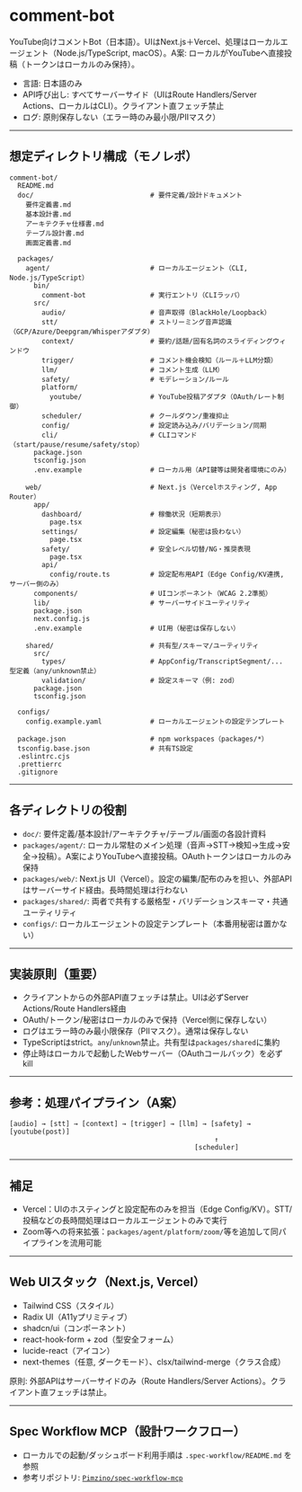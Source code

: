 # comment-bot

YouTube向けコメントBot（日本語）。UIはNext.js＋Vercel、処理はローカルエージェント（Node.js/TypeScript,
macOS）。A案: ローカルがYouTubeへ直接投稿（トークンはローカルのみ保持）。

- 言語: 日本語のみ
- API呼び出し: すべてサーバーサイド（UIはRoute Handlers/Server
  Actions、ローカルはCLI）。クライアント直フェッチ禁止
- ログ: 原則保存しない（エラー時のみ最小限/PIIマスク）

---

## 想定ディレクトリ構成（モノレポ）

```text
comment-bot/
  README.md
  doc/                             # 要件定義/設計ドキュメント
    要件定義書.md
    基本設計書.md
    アーキテクチャ仕様書.md
    テーブル設計書.md
    画面定義書.md

  packages/
    agent/                         # ローカルエージェント（CLI, Node.js/TypeScript）
      bin/
        comment-bot                # 実行エントリ（CLIラッパ）
      src/
        audio/                     # 音声取得（BlackHole/Loopback）
        stt/                       # ストリーミング音声認識（GCP/Azure/Deepgram/Whisperアダプタ）
        context/                   # 要約/話題/固有名詞のスライディングウィンドウ
        trigger/                   # コメント機会検知（ルール＋LLM分類）
        llm/                       # コメント生成（LLM）
        safety/                    # モデレーション/ルール
        platform/
          youtube/                 # YouTube投稿アダプタ（OAuth/レート制御）
        scheduler/                 # クールダウン/重複抑止
        config/                    # 設定読み込み/バリデーション/同期
        cli/                       # CLIコマンド（start/pause/resume/safety/stop）
      package.json
      tsconfig.json
      .env.example                 # ローカル用（API鍵等は開発者環境にのみ）

    web/                           # Next.js（Vercelホスティング, App Router）
      app/
        dashboard/                 # 稼働状況（短期表示）
          page.tsx
        settings/                  # 設定編集（秘密は扱わない）
          page.tsx
        safety/                    # 安全レベル切替/NG・推奨表現
          page.tsx
        api/
          config/route.ts          # 設定配布用API（Edge Config/KV連携, サーバー側のみ）
      components/                  # UIコンポーネント（WCAG 2.2準拠）
      lib/                         # サーバーサイドユーティリティ
      package.json
      next.config.js
      .env.example                 # UI用（秘密は保存しない）

    shared/                        # 共有型/スキーマ/ユーティリティ
      src/
        types/                     # AppConfig/TranscriptSegment/... 型定義（any/unknown禁止）
        validation/                # 設定スキーマ（例: zod）
      package.json
      tsconfig.json

  configs/
    config.example.yaml            # ローカルエージェントの設定テンプレート

  package.json                     # npm workspaces（packages/*）
  tsconfig.base.json               # 共有TS設定
  .eslintrc.cjs
  .prettierrc
  .gitignore
```

---

## 各ディレクトリの役割

- `doc/`: 要件定義/基本設計/アーキテクチャ/テーブル/画面の各設計資料
- `packages/agent/`: ローカル常駐のメイン処理（音声→STT→検知→生成→安全→投稿）。A案によりYouTubeへ直接投稿。OAuthトークンはローカルのみ保持
- `packages/web/`: Next.js
  UI（Vercel）。設定の編集/配布のみを担い、外部APIはサーバーサイド経由。長時間処理は行わない
- `packages/shared/`: 両者で共有する厳格型・バリデーションスキーマ・共通ユーティリティ
- `configs/`: ローカルエージェントの設定テンプレート（本番用秘密は置かない）

---

## 実装原則（重要）

- クライアントからの外部API直フェッチは禁止。UIは必ずServer Actions/Route Handlers経由
- OAuth/トークン/秘密はローカルのみで保持（Vercel側に保存しない）
- ログはエラー時のみ最小限保存（PIIマスク）。通常は保存しない
- TypeScriptはstrict。`any`/`unknown`禁止。共有型は`packages/shared`に集約
- 停止時はローカルで起動したWebサーバー（OAuthコールバック）を必ずkill

---

## 参考：処理パイプライン（A案）

```text
[audio] → [stt] → [context] → [trigger] → [llm] → [safety] → [youtube(post)]
                                                   ↑
                                              [scheduler]
```

---

## 補足

- Vercel：UIのホスティングと設定配布のみを担当（Edge
  Config/KV）。STT/投稿などの長時間処理はローカルエージェントのみで実行
- Zoom等への将来拡張：`packages/agent/platform/zoom/`等を追加して同パイプラインを流用可能

---

## Web UIスタック（Next.js, Vercel）

- Tailwind CSS（スタイル）
- Radix UI（A11yプリミティブ）
- shadcn/ui（コンポーネント）
- react-hook-form + zod（型安全フォーム）
- lucide-react（アイコン）
- next-themes（任意, ダークモード）、clsx/tailwind-merge（クラス合成）

原則: 外部APIはサーバーサイドのみ（Route Handlers/Server Actions）。クライアント直フェッチは禁止。

---

## Spec Workflow MCP（設計ワークフロー）

- ローカルでの起動/ダッシュボード利用手順は `.spec-workflow/README.md` を参照
- 参考リポジトリ: [`Pimzino/spec-workflow-mcp`](https://github.com/Pimzino/spec-workflow-mcp)
